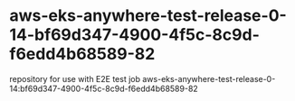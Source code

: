 # aws-eks-anywhere-test-release-0-14-bf69d347-4900-4f5c-8c9d-f6edd4b68589-82
repository for use with E2E test job aws-eks-anywhere-test-release-0-14:bf69d347-4900-4f5c-8c9d-f6edd4b68589-82
